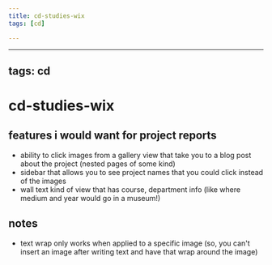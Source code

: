 ```yaml
---
title: cd-studies-wix
tags: [cd]

---
```


---
tags: cd
---

# cd-studies-wix

## features i would want for project reports
* ability to click images from a gallery view that take you to a blog post about the project (nested pages of some kind)
* sidebar that allows you to see project names that you could click instead of the images
* wall text kind of view that has course, department info (like where medium and year would go in a museum!)

## notes
* text wrap only works when applied to a specific image (so, you can't insert an image after writing text and have that wrap around the image)